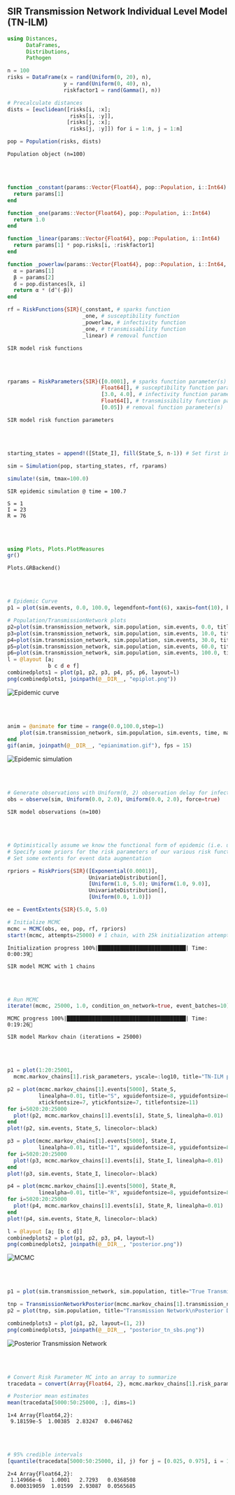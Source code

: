 ## SIR Transmission Network Individual Level Model (TN-ILM)

```julia
using Distances,
      DataFrames,
      Distributions,
      Pathogen

n = 100
risks = DataFrame(x = rand(Uniform(0, 20), n),
                  y = rand(Uniform(0, 40), n),
                  riskfactor1 = rand(Gamma(), n))

# Precalculate distances
dists = [euclidean([risks[i, :x];
                    risks[i, :y]],
                   [risks[j, :x];
                    risks[j, :y]]) for i = 1:n, j = 1:n]

pop = Population(risks, dists)
```

    Population object (n=100)

<br><br>

```julia
function _constant(params::Vector{Float64}, pop::Population, i::Int64)
  return params[1]
end

function _one(params::Vector{Float64}, pop::Population, i::Int64)
  return 1.0
end

function _linear(params::Vector{Float64}, pop::Population, i::Int64)
  return params[1] * pop.risks[i, :riskfactor1]
end

function _powerlaw(params::Vector{Float64}, pop::Population, i::Int64, k::Int64)
  α = params[1]
  β = params[2]
  d = pop.distances[k, i]
  return α * (d^(-β))
end

rf = RiskFunctions{SIR}(_constant, # sparks function
                        _one, # susceptibility function
                        _powerlaw, # infectivity function
                        _one, # transmissability function
                        _linear) # removal function
```

    SIR model risk functions

<br><br>

```julia
rparams = RiskParameters{SIR}([0.0001], # sparks function parameter(s)
                              Float64[], # susceptibility function parameter(s)
                              [3.0, 4.0], # infectivity function parameter(s)
                              Float64[], # transmissibility function parameter(s)
                              [0.05]) # removal function parameter(s)
```


    SIR model risk function parameters

<br><br>

```julia
starting_states = append!([State_I], fill(State_S, n-1)) # Set first individual as infectious, others as susceptible to start

sim = Simulation(pop, starting_states, rf, rparams)

simulate!(sim, tmax=100.0)
```

    SIR epidemic simulation @ time = 100.7

    S = 1
    I = 23
    R = 76

<br><br>

```julia
using Plots, Plots.PlotMeasures
gr()
```




    Plots.GRBackend()

<br><br>

```julia
# Epidemic Curve
p1 = plot(sim.events, 0.0, 100.0, legendfont=font(6), xaxis=font(10), bottom_margin=30px)

# Population/TransmissionNetwork plots
p2=plot(sim.transmission_network, sim.population, sim.events, 0.0, title="Time = 0", titlefontsize = 8)
p3=plot(sim.transmission_network, sim.population, sim.events, 10.0, title="Time = 10", titlefontsize = 8)
p4=plot(sim.transmission_network, sim.population, sim.events, 30.0, title="Time = 30", titlefontsize = 8)
p5=plot(sim.transmission_network, sim.population, sim.events, 60.0, title="Time = 60", titlefontsize = 8)
p6=plot(sim.transmission_network, sim.population, sim.events, 100.0, title="Time = 100", titlefontsize = 8)
l = @layout [a;
             b c d e f]
combinedplots1 = plot(p1, p2, p3, p4, p5, p6, layout=l)
png(combinedplots1, joinpath(@__DIR__, "epiplot.png"))
```

![Epidemic curve](epiplot.png)

<br><br>

```julia
anim = @animate for time = range(0.0,100.0,step=1)
    plot(sim.transmission_network, sim.population, sim.events, time, markersize=5, legend=:right, xlim=(-5,30), dpi=120)
end
gif(anim, joinpath(@__DIR__, "epianimation.gif"), fps = 15)
```

![Epidemic simulation](epianimation.gif?raw=true)

<br><br>

```julia
# Generate observations with Uniform(0, 2) observation delay for infection and removal
obs = observe(sim, Uniform(0.0, 2.0), Uniform(0.0, 2.0), force=true)
```




    SIR model observations (n=100)

<br><br>

```julia
# Optimistically assume we know the functional form of epidemic (i.e. use same risk functions used for simulation purposes)
# Specify some priors for the risk parameters of our various risk functions
# Set some extents for event data augmentation

rpriors = RiskPriors{SIR}([Exponential(0.0001)],
                          UnivariateDistribution[],
                          [Uniform(1.0, 5.0); Uniform(1.0, 9.0)],
                          UnivariateDistribution[],
                          [Uniform(0.0, 1.0)])

ee = EventExtents{SIR}(5.0, 5.0)

# Initialize MCMC
mcmc = MCMC(obs, ee, pop, rf, rpriors)
start!(mcmc, attempts=25000) # 1 chain, with 25k initialization attempts
```

    Initialization progress 100%|████████████████████████████| Time: 0:00:39

    SIR model MCMC with 1 chains

<br><br>

```julia
# Run MCMC
iterate!(mcmc, 25000, 1.0, condition_on_network=true, event_batches=10)
```

    MCMC progress 100%|██████████████████████████████████████| Time: 0:19:26

    SIR model Markov chain (iterations = 25000)

<br><br>

```julia
p1 = plot(1:20:25001,
  mcmc.markov_chains[1].risk_parameters, yscale=:log10, title="TN-ILM parameters", xguidefontsize=8, yguidefontsize=8, xtickfontsize=7, ytickfontsize=7, titlefontsize=11, bottom_margin=30px)

p2 = plot(mcmc.markov_chains[1].events[5000], State_S,
          linealpha=0.01, title="S", xguidefontsize=8, yguidefontsize=8,
          xtickfontsize=7, ytickfontsize=7, titlefontsize=11)
for i=5020:20:25000
  plot!(p2, mcmc.markov_chains[1].events[i], State_S, linealpha=0.01)
end
plot!(p2, sim.events, State_S, linecolor=:black)

p3 = plot(mcmc.markov_chains[1].events[5000], State_I,
          linealpha=0.01, title="I", xguidefontsize=8, yguidefontsize=8, xtickfontsize=7, ytickfontsize=7, titlefontsize=11)
for i=5020:20:25000
  plot!(p3, mcmc.markov_chains[1].events[i], State_I, linealpha=0.01)
end
plot!(p3, sim.events, State_I, linecolor=:black)

p4 = plot(mcmc.markov_chains[1].events[5000], State_R,
          linealpha=0.01, title="R", xguidefontsize=8, yguidefontsize=8, xtickfontsize=7, ytickfontsize=7, titlefontsize=11)
for i=5020:20:25000
  plot!(p4, mcmc.markov_chains[1].events[i], State_R, linealpha=0.01)
end
plot!(p4, sim.events, State_R, linecolor=:black)

l = @layout [a; [b c d]]
combinedplots2 = plot(p1, p2, p3, p4, layout=l)
png(combinedplots2, joinpath(@__DIR__, "posterior.png"))
```

![MCMC](posterior.png)

<br><br>

```julia
p1 = plot(sim.transmission_network, sim.population, title="True Transmission\nNetwork", titlefontsize=11, framestyle=:box)

tnp = TransmissionNetworkPosterior(mcmc.markov_chains[1].transmission_network[5000:50:25000])
p2 = plot(tnp, sim.population, title="Transmission Network\nPosterior Distribution", titlefontsize=11, framestyle=:box)

combinedplots3 = plot(p1, p2, layout=(1, 2))
png(combinedplots3, joinpath(@__DIR__, "posterior_tn_sbs.png"))
```

![Posterior Transmission Network](posterior_tn_sbs.png)

<br><br>

```julia
# Convert Risk Parameter MC into an array to summarize
tracedata = convert(Array{Float64, 2}, mcmc.markov_chains[1].risk_parameters)

# Posterior mean estimates
mean(tracedata[5000:50:25000, :], dims=1)
```

    1×4 Array{Float64,2}:
     9.18159e-5  1.00385  2.83247  0.0467462

<br><br>

```julia
# 95% credible intervals
[quantile(tracedata[5000:50:25000, i], j) for j = [0.025, 0.975], i = 1:4]
```




    2×4 Array{Float64,2}:
     1.14966e-6   1.0001   2.7293   0.0368508
     0.000319059  1.01599  2.93087  0.0565685
